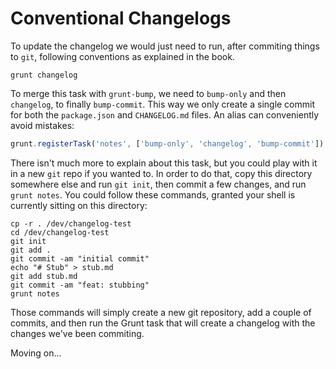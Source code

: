 # Conventional Changelogs

To update the changelog we would just need to run, after commiting things to `git`, following conventions as explained in the book.

```shell
grunt changelog
```

To merge this task with `grunt-bump`, we need to `bump-only` and then `changelog`, to finally `bump-commit`. This way we only create a single commit for both the `package.json` and `CHANGELOG.md` files. An alias can conveniently avoid mistakes:

```js
grunt.registerTask('notes', ['bump-only', 'changelog', 'bump-commit']);
```

There isn't much more to explain about this task, but you could play with it in a new `git` repo if you wanted to. In order to do that, copy this directory somewhere else and run `git init`, then commit a few changes, and run `grunt notes`. You could follow these commands, granted your shell is currently sitting on this directory:

```shell
cp -r . /dev/changelog-test
cd /dev/changelog-test
git init
git add .
git commit -am "initial commit"
echo "# Stub" > stub.md
git add stub.md
git commit -am "feat: stubbing"
grunt notes
```

Those commands will simply create a new git repository, add a couple of commits, and then run the Grunt task that will create a changelog with the changes we've been commiting.

Moving on...
